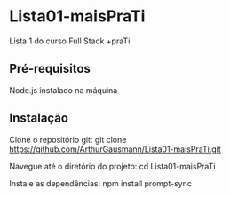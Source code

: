 # Lista01-maisPraTi
Lista 1 do curso Full Stack +praTi

## Pré-requisitos
  Node.js instalado na máquina

## Instalação
  Clone o repositório git: git clone https://github.com/ArthurGausmann/Lista01-maisPraTi.git
  
  Navegue até o diretório do projeto: cd Lista01-maisPraTi
  
  Instale as dependências: npm install prompt-sync
